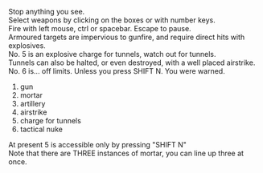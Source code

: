Stop anything you see.\
Select weapons by clicking on the boxes or with number keys.\
Fire with left mouse, ctrl or spacebar.
Escape to pause.\
Armoured targets are impervious to gunfire, and require direct hits with explosives.\
No. 5 is an explosive charge for tunnels, watch out for tunnels.\
Tunnels can also be halted, or even destroyed, with a well placed airstrike.\
No. 6 is... off limits. Unless you press SHIFT N. You were warned.

1. gun
2. mortar
3. artillery
4. airstrike
5. charge for tunnels
6. tactical nuke

At present 5 is accessible only by pressing "SHIFT N"\
Note that there are THREE instances of mortar, you can line up three at once.
